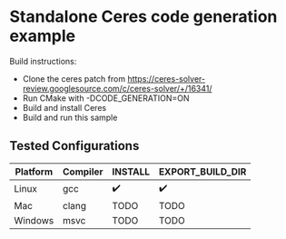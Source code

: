 # Standalone Ceres code generation example

Build instructions:

- Clone the ceres patch from https://ceres-solver-review.googlesource.com/c/ceres-solver/+/16341/
- Run CMake with -DCODE_GENERATION=ON
- Build and install Ceres
- Build and run this sample

## Tested Configurations

Platform | Compiler | INSTALL | EXPORT_BUILD_DIR 
--- | --- | --- | --- 
Linux | gcc | :heavy_check_mark: | :heavy_check_mark:
Mac | clang | TODO | TODO
Windows | msvc | TODO | TODO
